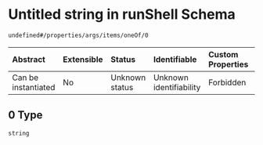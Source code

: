 # Untitled string in runShell Schema

```txt
undefined#/properties/args/items/oneOf/0
```



| Abstract            | Extensible | Status         | Identifiable            | Custom Properties | Additional Properties | Access Restrictions | Defined In                                                                   |
| :------------------ | :--------- | :------------- | :---------------------- | :---------------- | :-------------------- | :------------------ | :--------------------------------------------------------------------------- |
| Can be instantiated | No         | Unknown status | Unknown identifiability | Forbidden         | Allowed               | none                | [runShell\_v2.schema.json\*](runShell_v2.schema.json "open original schema") |

## 0 Type

`string`
